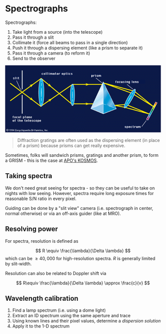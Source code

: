 # Spectrographs

Spectrographs:
1. Take light from a source (into the telescope)
2. Pass it through a slit
3. Collimate it (force all beams to pass in a single direction)
4. Push it through a dispersing element (like a prism to separate it)
5. Pass it through a camera (to reform it)
6. Send to the observer

![](images/spectrograph.png)

> Diffraction gratings are often used as the dispersing element (in place of a prism) because prisms can get really expensive. 

Sometimes, folks will sandwich prisms, gratings and another prism, to form a GRISM - this is the case at [APO's KOSMOS](https://www.apo.nmsu.edu/arc35m/Instruments/KOSMOS/userguide.html). 

## Taking spectra

We don't need great seeing for spectra - so they can be useful to take on nights with low seeing. However, spectra require long exposure times for reasonable S/N ratio in every pixel. 

Guiding can be done by a "slit view" camera (i.e. spectrograph in center, normal otherwise) or via an off-axis guider (like at MRO). 

## Resolving power

For spectra, resolution is defined as 

$$ R \equiv \frac{\lambda}{\Delta \lambda} $$
which can be $\geq 40,000$ for high-resolution spectra. $R$ is generally limited by slit-width. 

Resolution can also be related to Doppler shift via

$$
R\equiv \frac{\lambda}{\Delta \lambda} \approx \frac{c}{v}
$$

## Wavelength calibration

1. Find a lamp spectrum (i.e. using a dome light)
2. Extract an ID spectrum using the same aperture and trace
3. Using known lines and their pixel values, determine a *dispersion solution*
4. Apply it to the 1-D spectrum